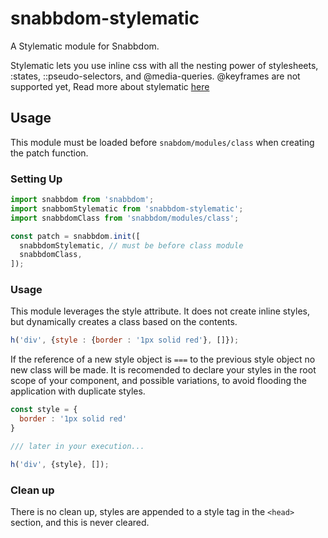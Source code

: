 # snabbdom-stylematic
A Stylematic module for Snabbdom.

Stylematic lets you use inline css with all the nesting power of stylesheets, :states, ::pseudo-selectors, and @media-queries.
@keyframes are not supported yet,
Read more about stylematic [here](https://github.com/rtsao/stylematic)

## Usage

This module must be loaded before `snabdom/modules/class` when creating the patch function.

### Setting Up

```javascript
import snabbdom from 'snabbdom';
import snabbomStylematic from 'snabbdom-stylematic';
import snabbdomClass from 'snabbdom/modules/class';

const patch = snabbdom.init([
  snabbdomStylematic, // must be before class module
  snabbdomClass,
]);
```


### Usage

This module leverages the style attribute. It does not create inline styles, but dynamically creates a class based on the contents.

```javascript
h('div', {style : {border : '1px solid red'}, []});
```

If the reference of a new style object is `===` to the previous style object no new class will be made.
It is recomended to declare your styles in the root scope of your component, and possible variations, to avoid flooding the application with duplicate styles.

```javascript
const style = {
  border : '1px solid red'
}

/// later in your execution...

h('div', {style}, []);

```


### Clean up

There is no clean up, styles are appended to a style tag in the ```<head>``` section, and this is never cleared.
